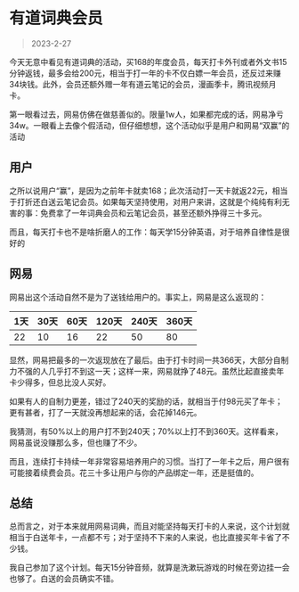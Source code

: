 # 有道词典会员

> 2023-2-27

今天无意中看见有道词典的活动，买168的年度会员，每天打卡外刊或者外文书15分钟返钱，最多会给200元，相当于打一年的卡不仅白嫖一年会员，还反过来赚34块钱。此外，会员还额外赠一年有道云笔记的会员，漫画季卡，腾讯视频月卡。

第一眼看过去，网易仿佛在做慈善似的。限量1w人，如果都完成的话，网易净亏34w。一眼看上去像个假活动，但仔细想想，这个活动似乎是用户和网易“双赢”的活动

## 用户

之所以说用户“赢”，是因为之前年卡就卖168；此次活动打一天卡就返22元，相当于打折还白送云笔记会员。如果每天坚持使用，对用户来讲，这就是个纯纯有利无害的事：免费拿了一年词典会员和云笔记会员，甚至还额外挣得三十多元。

而且，每天打卡也不是啥折磨人的工作：每天学15分钟英语，对于培养自律性是很好的

## 网易

网易出这个活动自然不是为了送钱给用户的。事实上，网易是这么返现的：

| 1天  | 30天 | 60天 | 120天 | 240天 | 360天 |
| ---- | ---- | ---- | ----- | ----- | ----- |
| 22   | 10   | 16   | 22    | 50    | 80    |

显然，网易把最多的一次返现放在了最后。由于打卡时间一共366天，大部分自制力不强的人几乎打不到这一天；这样一来，网易就挣了48元。虽然比起直接卖年卡少得多，但总比没人买好。

如果有人的自制力更差，错过了240天的奖励的话，就相当于付98元买了年卡；更有甚者，打了一天就没再想起来的话，会花掉146元。

我猜测，有50%以上的用户打不到240天；70%以上打不到360天。这样看来，网易虽说没赚那么多，但也赚了不少。

而且，连续打卡持续一年非常容易培养用户的习惯。当打了一年卡之后，用户很有可能接着续费会员。花三十多让用户与你的产品绑定一年，还是挺值的。

## 总结

总而言之，对于本来就用网易词典，而且对能坚持每天打卡的人来说，这个计划就相当于白送年卡，一点都不亏；对于坚持不下来的人来说，也比直接买年卡省了不少钱。

我自己参加了这个计划。每天15分钟音频，就算是洗漱玩游戏的时候在旁边挂一会也够了。白送的会员确实不错。